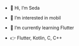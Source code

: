 - 👋 Hi, I’m Seda
- 👀 I’m interested in mobil 
- 🌱 I’m currently learning Flutter

- 👉 Flutter, Kotlin, C, C++

<!---
sedsax/sedsax is a ✨ special ✨ repository because its `README.md` (this file) appears on your GitHub profile.
You can click the Preview link to take a look at your changes.
--->

